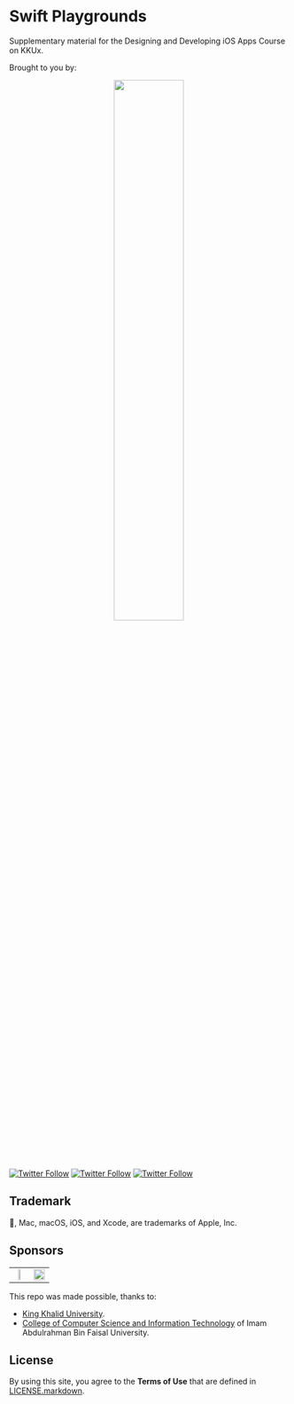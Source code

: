 # Swift Playgrounds
 Supplementary material for the Designing and Developing iOS Apps Course on KKUx.

Brought to you by:
<div align="center"><img src="https://raw.github.com/youldash/https://github.com/youldash/Swift-Playgrounds/master/misc/kkux.png" width="50%" /></div>

[![Twitter Follow](https://img.shields.io/twitter/follow/youldash.svg?style=social?style=plastic)](https://twitter.com/youldash)
[![Twitter Follow](https://img.shields.io/twitter/follow/kkuxedu.svg?style=social?style=plastic)](https://twitter.com/kkuxedu)
[![Twitter Follow](https://img.shields.io/twitter/follow/IAU_CCSIT.svg?style=social?style=plastic)](https://twitter.com/IAU_CCSIT)

## Trademark

, Mac, macOS, iOS, and Xcode, are trademarks of Apple, Inc.

## Sponsors

<div align="center">
	<table border="0">
		<tr>
			<td align="center"><img src="https://raw.github.com/youldash/Swift-Playgrounds/master/misc/kkulogo.png" width="25%" /></td>
			<td align="center"><img src="https://raw.github.com/youldash/Swift-Playgrounds/master/misc/IAU.jpg" width="100%" /></td>
		</tr>
	</table>
</div>

This repo was made possible, thanks to:
- [King Khalid University](http://www.kku.edu.sa/en/).
- [College of Computer Science and Information Technology](https://www.iau.edu.sa/en/colleges/college-of-computer-science-and-information-technology) of Imam Abdulrahman Bin Faisal University.

## License

By using this site, you agree to the **Terms of Use** that are defined in [LICENSE.markdown](https://github.com/youldash/Swift-Playgrounds/blob/master/LICENSE.markdown).
